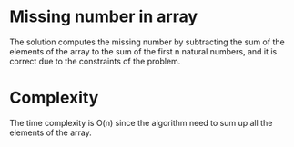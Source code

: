 # Missing number in array

The solution computes the missing number by subtracting the sum of the elements of the array to the sum of the first n natural numbers, and it is correct due to the constraints of the problem.

# Complexity

The time complexity is O(n) since the algorithm need to sum up all the elements of the array.